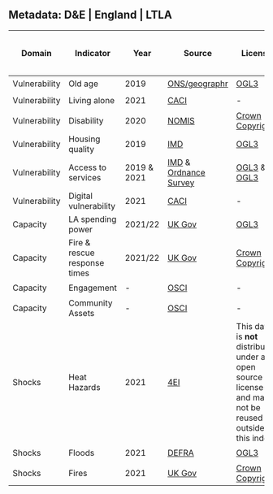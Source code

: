 ## Metadata: D&E | England | LTLA 

| Domain | Indicator | Year | Source | License | Indicator Code Added to `R/` | Data Added to `data/` |
| --- | --- | --- | --- | --- | --- | --- |
| Vulnerability | Old age | 2019 | [ONS/geographr](https://github.com/britishredcrosssociety/geographr) | [OGL3](https://www.nationalarchives.gov.uk/doc/open-government-licence/version/3/) | :heavy_check_mark: | :heavy_check_mark: |
| Vulnerability | Living alone | 2021 | [CACI](https://www.caci.co.uk/) | - | :heavy_check_mark: | :heavy_check_mark: |
| Vulnerability | Disability | 2020 |  [NOMIS](https://www.nomisweb.co.uk/query/construct/summary.asp?changing=yes&dataset=17&anal=5&version=0) | [Crown Copyright](https://www.cla.co.uk/crown-copyright) |  :heavy_check_mark: | :heavy_check_mark: |
| Vulnerability | Housing quality | 2019  | [IMD](https://www.gov.uk/government/statistics/english-indices-of-deprivation-2019) | [OGL3](https://www.nationalarchives.gov.uk/doc/open-government-licence/version/3/) |  :heavy_check_mark: | :heavy_check_mark: |
| Vulnerability | Access to services | 2019 & 2021  | [IMD](https://www.gov.uk/government/statistics/english-indices-of-deprivation-2019) & [Ordnance Survey](https://www.ordnancesurvey.co.uk/)| [OGL3](https://www.nationalarchives.gov.uk/doc/open-government-licence/version/3/) & [OGL3](https://www.ordnancesurvey.co.uk/business-government/tools-support/open-data-support) |  :heavy_check_mark: | :heavy_check_mark: |
| Vulnerability | Digital vulnerability | 2021 | [CACI](https://www.caci.co.uk/) | - | :heavy_check_mark: | :heavy_check_mark: |
| Capacity | LA spending power | 2021/22 | [UK Gov](https://www.gov.uk/government/publications/core-spending-power-provisional-local-government-finance-settlement-2021-to-2022) | [OGL3](https://www.nationalarchives.gov.uk/doc/open-government-licence/version/3/) | :heavy_check_mark: | :heavy_check_mark: |
| Capacity | Fire & rescue response times | 2021/22 | [UK Gov](https://www.gov.uk/government/publications/core-spending-power-provisional-local-government-finance-settlement-2021-to-2022) | [Crown Copyright](https://www.cla.co.uk/crown-copyright) | :heavy_check_mark: | :heavy_check_mark: |
| Capacity | Engagement | - | [OSCI](https://ocsi.uk/2019/10/21/community-needs-index-measuring-social-and-cultural-factors/) | - | :heavy_check_mark: | :heavy_check_mark: |
| Capacity | Community Assets | - | [OSCI](https://ocsi.uk/2019/10/21/community-needs-index-measuring-social-and-cultural-factors/) | - | :heavy_check_mark: | :heavy_check_mark: |
| Shocks | Heat Hazards| 2021 | [4EI](https://www.4earthintelligence.com/products/heat/) | This data is **not** distributed under an open source license and may not be reused outside of this index | :heavy_check_mark: | :heavy_check_mark: |
| Shocks | Floods | 2021 | [DEFRA](https://environment.data.gov.uk/DefraDataDownload/?mapService=EA/FloodMapForPlanningRiversAndSeaFloodZone3&Mode=spatial) |[OGL3](https://www.nationalarchives.gov.uk/doc/open-government-licence/version/3/) | :heavy_check_mark: | :heavy_check_mark: |
| Shocks | Fires | 2021 | [UK Gov](https://www.gov.uk/government/statistical-data-sets/fire-statistics-data-tables#response-times) | [Crown Copyright](https://www.cla.co.uk/crown-copyright)  | :heavy_check_mark: | :heavy_check_mark: |

